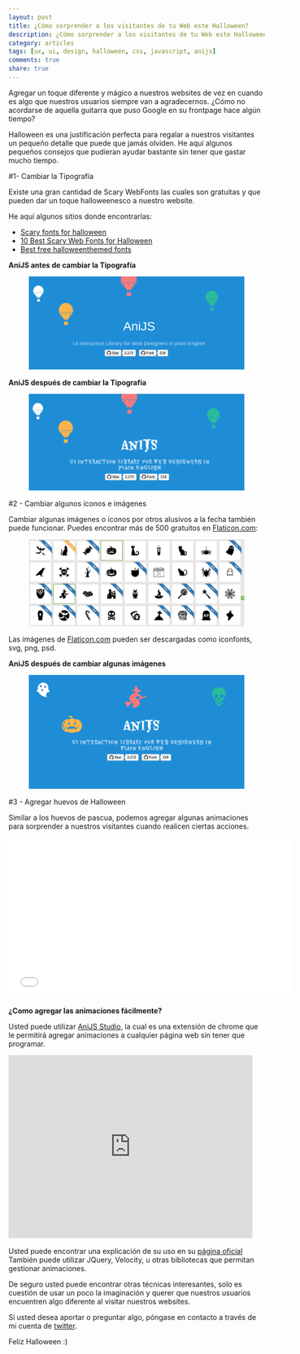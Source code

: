 ```yaml
---
layout: post
title: ¿Cómo sorprender a los visitantes de tu Web este Halloween?
description: ¿Cómo sorprender a los visitantes de tu Web este Halloween?
category: articles
tags: [ux, ui, design, halloween, css, javascript, anijs]
comments: true
share: true
---
```


Agregar un toque diferente y mágico a nuestros websites de vez en cuando es algo que nuestros usuarios siempre van a agradecernos. ¿Cómo no acordarse de aquella guitarra que puso Google en su frontpage hace algún tiempo?

Halloween es una justificación perfecta para regalar a nuestros visitantes un pequeño detalle que puede que jamás olviden. He aquí algunos pequeños consejos que pudieran ayudar bastante sin tener que gastar mucho tiempo.

#1- Cambiar la Tipografía

Existe una gran cantidad de Scary WebFonts las cuales son gratuitas y que pueden dar un toque halloweenesco a nuestro website.

He aquí algunos sitios donde encontrarlas:

- [Scary fonts for halloween](http://googlewebfonts.blogspot.com/2011/10/scary-fonts-for-halloween.html)
- [10 Best Scary Web Fonts for Halloween](http://intavant.com/blog/2012/10-best-scary-web-fonts-for-halloween/)
- [Best free halloweenthemed fonts](http://www.twelveskip.com/resources/fonts/1039/best-free-halloweenthemed-fonts)

**AniJS antes de cambiar la Tipografía**
<figure>
    <a href="http://anijs.github.io/"><img src="/images/2014-10-26-how-to-sorprise-your-websites-visitants-on-halloween/anijsbefore.png"></a>
</figure>

**AniJS después de cambiar la Tipografía**
<figure>
    <a href="http://anijs.github.io/"><img src="/images/2014-10-26-how-to-sorprise-your-websites-visitants-on-halloween/anijs-font-after.png"></a>
</figure>

#2 - Cambiar algunos íconos e imágenes

Cambiar algunas imágenes o íconos por otros alusivos a la fecha también puede funcionar. Puedes encontrar más de 500 gratuitos en [Flaticon.com](http://www.flaticon.com/search/halloween):

<figure>
    <a href="http://www.flaticon.com/search/halloween"><img src="/images/2014-10-26-how-to-sorprise-your-websites-visitants-on-halloween/halloweenvectors.png"></a>
</figure>

Las imágenes de [Flaticon.com](http://www.flaticon.com/search/halloween) pueden ser descargadas como iconfonts, svg, png, psd.

**AniJS después de cambiar algunas imágenes**
<figure>
    <a href="http://anijs.github.io/"><img src="/images/2014-10-26-how-to-sorprise-your-websites-visitants-on-halloween/anijs-icons-final.png"></a>
</figure>


#3 - Agregar huevos de Halloween

Similar a los huevos de pascua, podemos agregar algunas animaciones para sorprender a nuestros visitantes cuando realicen ciertas acciones.

<iframe width="560" height="315" src="//www.youtube.com/embed/9fL-Z9NEWIY?list=PLUVvd_W7urmg5iEmCATQS4ekARgyshUZa" frameborder="0" allowfullscreen></iframe>

**¿Como agregar las animaciones fácilmente?**

Usted puede utilizar [AniJS Studio](https://chrome.google.com/webstore/detail/anijs-studio/alnnlebgnablnnbhidppfpcpmlopegib?hl=en), la cual es una extensión de chrome que le permitirá agregar animaciones a cualquier página web sin tener que programar.

<iframe width="480" height="360" src="http://www.youtube.com/embed/4WWa2qcfCEk" frameborder="0"> </iframe>

Usted puede encontrar una explicación de su uso en su [página oficial](http://anijs.github.io/studio/#usage)
También puede utilizar JQuery, Velocity, u otras bibliotecas que permitan gestionar animaciones.

De seguro usted puede encontrar otras técnicas interesantes, solo es cuestión de usar un poco la imaginación y querer que nuestros usuarios encuentren algo diferente al visitar nuestros websites.

Si usted desea aportar o preguntar algo, póngase en contacto a través de mi cuenta de [twitter](https://twitter.com/dariel_noel).

Feliz Halloween :)

